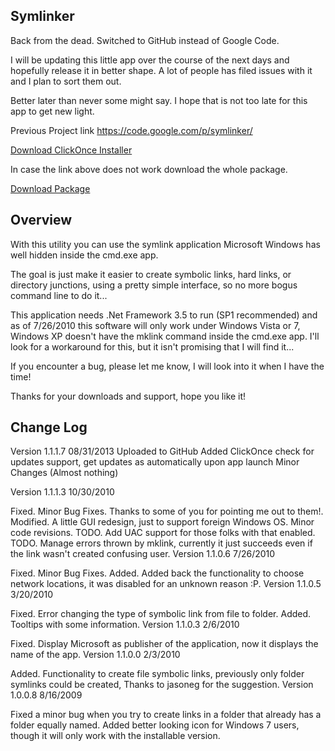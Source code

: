 Symlinker
---------

Back from the dead. Switched to GitHub instead of Google Code.

I will be updating this little app over the course of the next days and hopefully release it in better shape. A lot of people has filed issues with it and I plan to sort them out.

Better later than never some might say. I hope that is not too late for this app to get new light.

Previous Project link
https://code.google.com/p/symlinker/


[Download ClickOnce Installer](http://amd989.github.io/Publish/Symlinker/Symlink%20Creator.application)


In case the link above does not work download the whole package.

[Download Package](http://amd989.github.io/Publish/Symlinker/Symlinker.zip)


Overview
--------

With this utility you can use the symlink application Microsoft Windows has well hidden inside the cmd.exe app.

The goal is just make it easier to create symbolic links, hard links, or directory junctions, using a pretty simple interface, so no more bogus command line to do it...

This application needs .Net Framework 3.5 to run (SP1 recommended) and as of 7/26/2010 this software will only work under Windows Vista or 7, Windows XP doesn't have the mklink command inside the cmd.exe app. I'll look for a workaround for this, but it isn't promising that I will find it...

If you encounter a bug, please let me know, I will look into it when I have the time!

Thanks for your downloads and support, hope you like it!

Change Log
----------

Version 1.1.1.7 08/31/2013
Uploaded to GitHub
Added ClickOnce check for updates support, get updates as automatically upon app launch
Minor Changes (Almost nothing)

Version 1.1.1.3 10/30/2010

Fixed. Minor Bug Fixes. Thanks to some of you for pointing me out to them!.
Modified. A little GUI redesign, just to support foreign Windows OS.
Minor code revisions.
TODO. Add UAC support for those folks with that enabled.
TODO. Manage errors thrown by mklink, currently it just succeeds even if the link wasn't created confusing user.
Version 1.1.0.6 7/26/2010

Fixed. Minor Bug Fixes.
Added. Added back the functionality to choose network locations, it was disabled for an unknown reason :P.
Version 1.1.0.5 3/20/2010

Fixed. Error changing the type of symbolic link from file to folder.
Added. Tooltips with some information.
Version 1.1.0.3 2/6/2010

Fixed. Display Microsoft as publisher of the application, now it displays the name of the app.
Version 1.1.0.0 2/3/2010

Added. Functionality to create file symbolic links, previously only folder symlinks could be created, Thanks to jasoneg for the suggestion.
Version 1.0.0.8 8/16/2009

Fixed a minor bug when you try to create links in a folder that already has a folder equally named.
Added better looking icon for Windows 7 users, though it will only work with the installable version.
